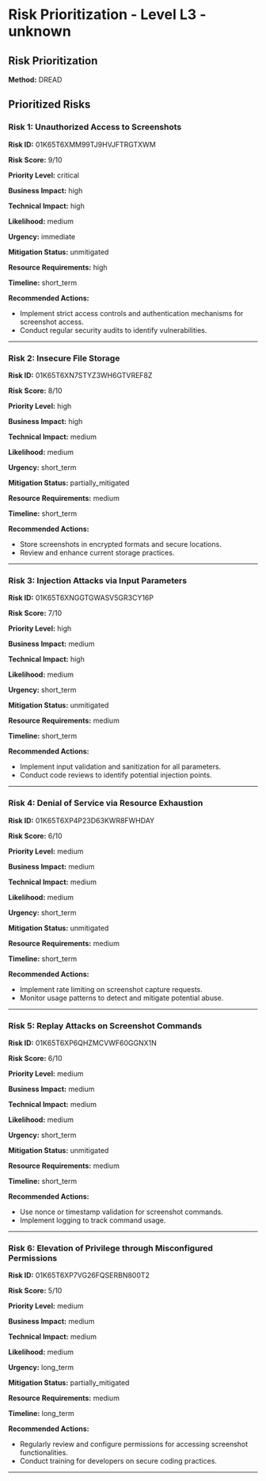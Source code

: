 # Risk Prioritization - Level L3 - unknown

## Risk Prioritization

**Method:** DREAD

## Prioritized Risks

### Risk 1: Unauthorized Access to Screenshots

**Risk ID:** 01K65T6XMM99TJ9HVJFTRGTXWM

**Risk Score:** 9/10

**Priority Level:** critical

**Business Impact:** high

**Technical Impact:** high

**Likelihood:** medium

**Urgency:** immediate

**Mitigation Status:** unmitigated

**Resource Requirements:** high

**Timeline:** short_term

**Recommended Actions:**
- Implement strict access controls and authentication mechanisms for screenshot access.
- Conduct regular security audits to identify vulnerabilities.

---

### Risk 2: Insecure File Storage

**Risk ID:** 01K65T6XN7STYZ3WH6GTVREF8Z

**Risk Score:** 8/10

**Priority Level:** high

**Business Impact:** high

**Technical Impact:** medium

**Likelihood:** medium

**Urgency:** short_term

**Mitigation Status:** partially_mitigated

**Resource Requirements:** medium

**Timeline:** short_term

**Recommended Actions:**
- Store screenshots in encrypted formats and secure locations.
- Review and enhance current storage practices.

---

### Risk 3: Injection Attacks via Input Parameters

**Risk ID:** 01K65T6XNGGTGWASV5GR3CY16P

**Risk Score:** 7/10

**Priority Level:** high

**Business Impact:** medium

**Technical Impact:** high

**Likelihood:** medium

**Urgency:** short_term

**Mitigation Status:** unmitigated

**Resource Requirements:** medium

**Timeline:** short_term

**Recommended Actions:**
- Implement input validation and sanitization for all parameters.
- Conduct code reviews to identify potential injection points.

---

### Risk 4: Denial of Service via Resource Exhaustion

**Risk ID:** 01K65T6XP4P23D63KWR8FWHDAY

**Risk Score:** 6/10

**Priority Level:** medium

**Business Impact:** medium

**Technical Impact:** medium

**Likelihood:** medium

**Urgency:** short_term

**Mitigation Status:** unmitigated

**Resource Requirements:** medium

**Timeline:** short_term

**Recommended Actions:**
- Implement rate limiting on screenshot capture requests.
- Monitor usage patterns to detect and mitigate potential abuse.

---

### Risk 5: Replay Attacks on Screenshot Commands

**Risk ID:** 01K65T6XP6QHZMCVWF60GGNX1N

**Risk Score:** 6/10

**Priority Level:** medium

**Business Impact:** medium

**Technical Impact:** medium

**Likelihood:** medium

**Urgency:** short_term

**Mitigation Status:** unmitigated

**Resource Requirements:** medium

**Timeline:** short_term

**Recommended Actions:**
- Use nonce or timestamp validation for screenshot commands.
- Implement logging to track command usage.

---

### Risk 6: Elevation of Privilege through Misconfigured Permissions

**Risk ID:** 01K65T6XP7VG26FQSERBN800T2

**Risk Score:** 5/10

**Priority Level:** medium

**Business Impact:** medium

**Technical Impact:** medium

**Likelihood:** medium

**Urgency:** long_term

**Mitigation Status:** partially_mitigated

**Resource Requirements:** medium

**Timeline:** long_term

**Recommended Actions:**
- Regularly review and configure permissions for accessing screenshot functionalities.
- Conduct training for developers on secure coding practices.

---

